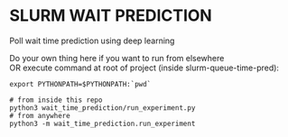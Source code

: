 # SLURM WAIT PREDICTION
Poll wait time prediction using deep learning

Do your own thing here if you want to run from elsewhere
<br>OR execute command at root of project (inside slurm-queue-time-pred):
```
export PYTHONPATH=$PYTHONPATH:`pwd`

# from inside this repo
python3 wait_time_prediction/run_experiment.py
# from anywhere
python3 -m wait_time_prediction.run_experiment 
```

